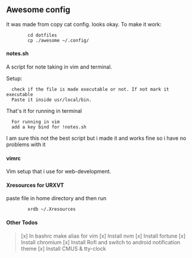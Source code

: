 ## Awesome config
It was made from copy cat config. looks okay.
To make it work:
            
            cd dotfiles
            cp ./awesome ~/.config/

#### notes.sh
A script for note taking in vim and terminal.

Setup:   
      
      check if the file is made executable or not. If not mark it executable   
      Paste it inside usr/local/bin.

That's it for running in terminal 
            
      For running in vim             
      add a key bind for !notes.sh


I am sure this not the best script but i made it and works fine so i have no problems with it

#### vimrc

Vim setup that i use for web-development.


#### Xresources for URXVT

paste file in home directory and then run
            
            xrdb ~/.Xresources

#### Other Todos 
> [x] In bashrc make alias for vim
> [x] Install nvm
> [x] Install fortune 
> [x] Install chromium
> [x] Install Rofi and switch to android notification theme
> [x] Install CMUS & tty-clock
